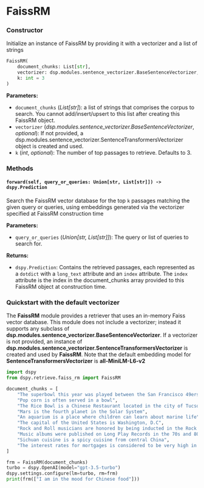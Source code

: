 # FaissRM

### Constructor

Initialize an instance of FaissRM by providing it with a vectorizer and a list of strings

```python
FaissRM(
    document_chunks: List[str],
    vectorizer: dsp.modules.sentence_vectorizer.BaseSentenceVectorizer,
    k: int = 3
)
```

**Parameters:**

- `document_chunks` (_List[str]_): a list of strings that comprises the corpus to search. You cannot add/insert/upsert to this list after creating this FaissRM object.
- `vectorizer` (_dsp.modules.sentence_vectorizer.BaseSentenceVectorizer_, _optional_): If not provided, a dsp.modules.sentence_vectorizer.SentenceTransformersVectorizer object is created and used.
- `k` (_int_, _optional_): The number of top passages to retrieve. Defaults to 3.

### Methods

#### `forward(self, query_or_queries: Union[str, List[str]]) -> dspy.Prediction`

Search the FaissRM vector database for the top `k` passages matching the given query or queries, using embeddings generated via the vectorizer specified at FaissRM construction time

**Parameters:**

- `query_or_queries` (_Union[str, List[str]]_): The query or list of queries to search for.

**Returns:**

- `dspy.Prediction`: Contains the retrieved passages, each represented as a `dotdict` with a `long_text` attribute and an `index` attribute. The `index` attribute is the index in the document_chunks array provided to this FaissRM object at construction time.

### Quickstart with the default vectorizer

The **FaissRM** module provides a retriever that uses an in-memory Faiss vector database. This module does not include a vectorizer; instead it supports any subclass of **dsp.modules.sentence_vectorizer.BaseSentenceVectorizer**. If a vectorizer is not provided, an instance of **dsp.modules.sentence_vectorizer.SentenceTransformersVectorizer** is created and used by **FaissRM**. Note that the default embedding model for **SentenceTransformersVectorizer** is **all-MiniLM-L6-v2**

```python
import dspy
from dspy.retrieve.faiss_rm import FaissRM

document_chunks = [
    "The superbowl this year was played between the San Francisco 49ers and the Kanasas City Chiefs",
    "Pop corn is often served in a bowl",
    "The Rice Bowl is a Chinese Restaurant located in the city of Tucson, Arizona",
    "Mars is the fourth planet in the Solar System",
    "An aquarium is a place where children can learn about marine life",
    "The capital of the United States is Washington, D.C",
    "Rock and Roll musicians are honored by being inducted in the Rock and Roll Hall of Fame",
    "Music albums were published on Long Play Records in the 70s and 80s",
    "Sichuan cuisine is a spicy cuisine from central China",
    "The interest rates for mortgages is considered to be very high in 2024",
]

frm = FaissRM(document_chunks)
turbo = dspy.OpenAI(model="gpt-3.5-turbo")
dspy.settings.configure(lm=turbo, rm=frm)
print(frm(["I am in the mood for Chinese food"]))
```
